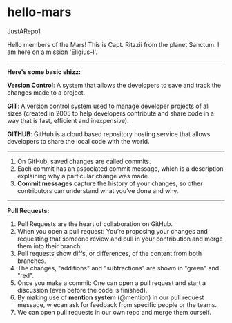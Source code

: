 # hello-mars
JustARepo1

Hello members of the Mars! This is Capt. Ritzzii from the planet Sanctum. I am here on a mission 'Eligius-I'.
______________________________________________________________________________________________________________

**Here's some basic shizz:** 

**Version Control**: A system that allows the developers to save and track the changes made to a project.

**GIT**: A version control system used to manage developer projects of all sizes (created in 2005 to help developers contribute and share code in a way that is fast, efficient and          inexpensive).

**GITHUB**: GitHub is a cloud based repository hosting service that allows developers to share the local code with the world.

______________________________________________________________________________________________________________
1. On GitHub, saved changes are called commits. 
2. Each commit has an associated commit message, which is a description explaining why a particular change was    made. 
3. **Commit messages** capture the history of your changes, so other contributors can understand what you’ve      done and why.
______________________________________________________________________________________________________________
                         
**Pull Requests:**

1.  Pull Requests are the heart of collaboration on GitHub.
2.  When you open a pull request: You’re proposing your changes and requesting that someone review and pull in     your contribution and merge them into their branch. 
3.  Pull requests show diffs, or differences, of the content from both branches. 
4.  The changes, "additions" and "subtractions" are shown in "green" and "red".
5.  Once you make a commit: One can open a pull request and start a discussion (even before the code is                                   finished).    
6.  By making use of **mention system** (@mention) in our pull request message, w ecan ask for feedback from       specific people or the teams. 
7.  We can open pull requests in our own repo and merge them ourself. 
